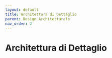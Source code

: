```yaml
---
layout: default
title: Architettura di Dettaglio
parent: Design Architetturale
nav_order: 2
---
```


# Architettura di Dettaglio